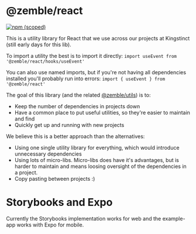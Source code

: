 # @zemble/react

[![npm (scoped)](https://img.shields.io/npm/v/@zemble/react?style=for-the-badge)](https://www.npmjs.com/package/@zemble/react)

This is a utility library for React that we use across our projects at Kingstinct (still early days for this lib).

To import a utility the best is to import it directly:
`import useEvent from '@zemble/react/hooks/useEvent'`

You can also use named imports, but if you're not having all dependencies installed you'll probably run into errors:
`import { useEvent } from '@zemble/react'`

The goal of this library (and the related [@zemble/utils](https://github.com/Kingstinct/zemble)) is to:
- Keep the number of dependencies in projects down
- Have a common place to put useful utilities, so they're easier to maintain and find
- Quickly get up and running with new projects

We believe this is a better approach than the alternatives:
- Using one single utility library for everything, which would introduce unnecessary dependencies
- Using lots of micro-libs. Micro-libs does have it's advantages, but is harder to maintain and means loosing oversight of the dependencies in a project.
- Copy pasting between projects :)
 
# Storybooks and Expo
Currently the Storybooks implementation works for web and the example-app works with Expo for mobile.
